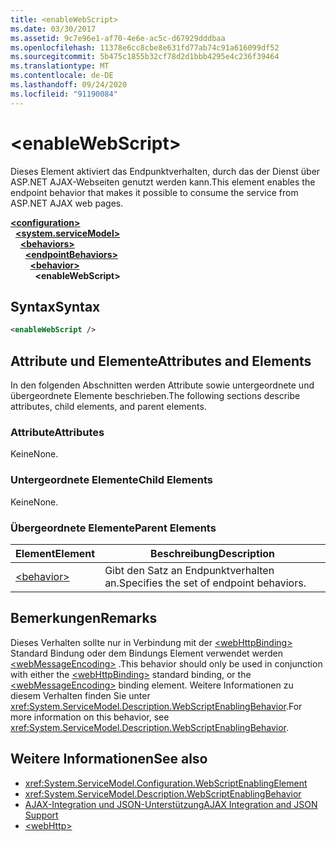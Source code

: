 ```yaml
---
title: <enableWebScript>
ms.date: 03/30/2017
ms.assetid: 9c7e96e1-af70-4e6e-ac5c-d67929dddbaa
ms.openlocfilehash: 11378e6cc8cbe8e631fd77ab74c91a616099df52
ms.sourcegitcommit: 5b475c1855b32cf78d2d1bbb4295e4c236f39464
ms.translationtype: MT
ms.contentlocale: de-DE
ms.lasthandoff: 09/24/2020
ms.locfileid: "91190084"
---
```

# \<enableWebScript>

<span data-ttu-id="5b2c7-101">Dieses Element aktiviert das Endpunktverhalten, durch das der Dienst über ASP.NET AJAX-Webseiten genutzt werden kann.</span><span class="sxs-lookup"><span data-stu-id="5b2c7-101">This element enables the endpoint behavior that makes it possible to consume the service from ASP.NET AJAX web pages.</span></span>  
  
[**\<configuration>**](../configuration-element.md)\
&nbsp;&nbsp;[**\<system.serviceModel>**](system-servicemodel.md)\
&nbsp;&nbsp;&nbsp;&nbsp;[**\<behaviors>**](behaviors.md)\
&nbsp;&nbsp;&nbsp;&nbsp;&nbsp;&nbsp;[**\<endpointBehaviors>**](endpointbehaviors.md)\
&nbsp;&nbsp;&nbsp;&nbsp;&nbsp;&nbsp;&nbsp;&nbsp;[**\<behavior>**](behavior-of-endpointbehaviors.md)\
&nbsp;&nbsp;&nbsp;&nbsp;&nbsp;&nbsp;&nbsp;&nbsp;&nbsp;&nbsp;**\<enableWebScript>**  
  
## <a name="syntax"></a><span data-ttu-id="5b2c7-102">Syntax</span><span class="sxs-lookup"><span data-stu-id="5b2c7-102">Syntax</span></span>  
  
```xml  
<enableWebScript />
```  
  
## <a name="attributes-and-elements"></a><span data-ttu-id="5b2c7-103">Attribute und Elemente</span><span class="sxs-lookup"><span data-stu-id="5b2c7-103">Attributes and Elements</span></span>  

 <span data-ttu-id="5b2c7-104">In den folgenden Abschnitten werden Attribute sowie untergeordnete und übergeordnete Elemente beschrieben.</span><span class="sxs-lookup"><span data-stu-id="5b2c7-104">The following sections describe attributes, child elements, and parent elements.</span></span>  
  
### <a name="attributes"></a><span data-ttu-id="5b2c7-105">Attribute</span><span class="sxs-lookup"><span data-stu-id="5b2c7-105">Attributes</span></span>  

 <span data-ttu-id="5b2c7-106">Keine</span><span class="sxs-lookup"><span data-stu-id="5b2c7-106">None.</span></span>  
  
### <a name="child-elements"></a><span data-ttu-id="5b2c7-107">Untergeordnete Elemente</span><span class="sxs-lookup"><span data-stu-id="5b2c7-107">Child Elements</span></span>  

 <span data-ttu-id="5b2c7-108">Keine</span><span class="sxs-lookup"><span data-stu-id="5b2c7-108">None.</span></span>  
  
### <a name="parent-elements"></a><span data-ttu-id="5b2c7-109">Übergeordnete Elemente</span><span class="sxs-lookup"><span data-stu-id="5b2c7-109">Parent Elements</span></span>  
  
|<span data-ttu-id="5b2c7-110">Element</span><span class="sxs-lookup"><span data-stu-id="5b2c7-110">Element</span></span>|<span data-ttu-id="5b2c7-111">Beschreibung</span><span class="sxs-lookup"><span data-stu-id="5b2c7-111">Description</span></span>|  
|-------------|-----------------|  
|[\<behavior>](behavior-of-endpointbehaviors.md)|<span data-ttu-id="5b2c7-112">Gibt den Satz an Endpunktverhalten an.</span><span class="sxs-lookup"><span data-stu-id="5b2c7-112">Specifies the set of endpoint behaviors.</span></span>|  
  
## <a name="remarks"></a><span data-ttu-id="5b2c7-113">Bemerkungen</span><span class="sxs-lookup"><span data-stu-id="5b2c7-113">Remarks</span></span>  

 <span data-ttu-id="5b2c7-114">Dieses Verhalten sollte nur in Verbindung mit der [\<webHttpBinding>](webhttpbinding.md) Standard Bindung oder dem Bindungs Element verwendet werden [\<webMessageEncoding>](webmessageencoding.md) .</span><span class="sxs-lookup"><span data-stu-id="5b2c7-114">This behavior should only be used in conjunction with either the [\<webHttpBinding>](webhttpbinding.md) standard binding, or the [\<webMessageEncoding>](webmessageencoding.md) binding element.</span></span>  <span data-ttu-id="5b2c7-115">Weitere Informationen zu diesem Verhalten finden Sie unter <xref:System.ServiceModel.Description.WebScriptEnablingBehavior>.</span><span class="sxs-lookup"><span data-stu-id="5b2c7-115">For more information on this behavior, see <xref:System.ServiceModel.Description.WebScriptEnablingBehavior>.</span></span>  
  
## <a name="see-also"></a><span data-ttu-id="5b2c7-116">Weitere Informationen</span><span class="sxs-lookup"><span data-stu-id="5b2c7-116">See also</span></span>

- <xref:System.ServiceModel.Configuration.WebScriptEnablingElement>
- <xref:System.ServiceModel.Description.WebScriptEnablingBehavior>
- [<span data-ttu-id="5b2c7-117">AJAX-Integration und JSON-Unterstützung</span><span class="sxs-lookup"><span data-stu-id="5b2c7-117">AJAX Integration and JSON Support</span></span>](../../../wcf/feature-details/ajax-integration-and-json-support.md)
- [\<webHttp>](webhttp.md)

